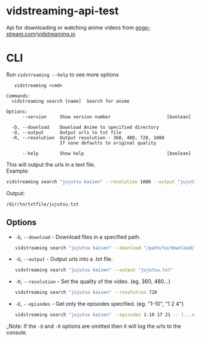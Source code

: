 # vidstreaming-api-test

Api for downloading or watching anime videos from [gogo-stream.com](1)/[vidstreaming.io](2)

[1]: https://gogo-stream.com
[2]: https://vidstreaming.io

# CLI

Run `vidstreaming --help` to see more options

```
   vidstreaming <cmd>

Commands:
  vidstreaming search [name]  Search for anime

Options:
      --version     Show version number                     [boolean]

  -D, --download    Download Anime to specified directory
  -O, --output      Output urls to txt file
  -R, --resolution  Output resolution - 360, 480, 720, 1080
                    If none defaults to original quality

      --help        Show help                               [boolean]
```

This will output the urls in a text file.  
Example:

```sh
vidstreaming search "jujutsu kaisen" --resolution 1080 --output "jujutsu.txt"
```

Output:

```
/dir/to/txtfile/jujutsu.txt
```

## Options

- `-D`, `--download` - Download files in a specified path.
  ```sh
  vidstreaming search "jujutsu kaisen" --download "/path/to/download/dir/Jujutsu_Kaisen"
  ```
- `-O`, `--output` - Output urls into a .txt file.
  ```sh
  vidstreaming search "jujutsu kaisen" --output "jujutsu.txt"
  ```
- `-R`, `--resolution` - Set the quality of the video. (eg. 360, 480...)
  ```sh
  vidstreaming search "jujutsu kaisen" --resolution 720
  ```
- `-E`, `--episodes` - Get only the episodes specified. (eg. "1-10", "1 2 4")
  ```sh
  vidstreaming search "jujutsu kaisen" --episodes 1-10 17 21 -- [...options]
  ```

_Note: If the `-D` and `-R` options are omitted then it will log the urls to the console.
